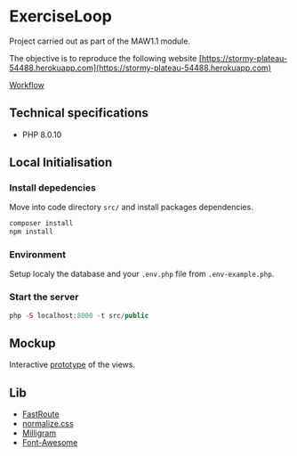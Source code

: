 # ExerciseLoop

Project carried out as part of the MAW1.1 module.

The objective is to reproduce the following website [https://stormy-plateau-54488.herokuapp.com](https://stormy-plateau-54488.herokuapp.com)

[Workflow](https://penfu.notion.site/Projet-8658d04295c949c59c4249380d65ac03)

## Technical specifications

- PHP 8.0.10

## Local Initialisation

### Install depedencies

Move into code directory `src/` and install packages dependencies.

```php
composer install
npm install
```

### Environment

Setup localy the database and your `.env.php` file from `.env-example.php`.

### Start the server

```php
php -S localhost:8000 -t src/public
```

## Mockup

Interactive [prototype](https://www.figma.com/proto/6V3spUnNzcCOZJEgozH3uS/Untitled?page-id=0%3A1&node-id=1%3A38&viewport=271%2C48%2C0.69&scaling=contain&starting-point-node-id=1%3A38) of the views.

## Lib

- [FastRoute](https://github.com/nikic/FastRoute)
- [normalize.css](https://github.com/necolas/normalize.css)
- [Milligram](https://github.com/milligram/milligram)
- [Font-Awesome](https://github.com/FortAwesome/Font-Awesome)
